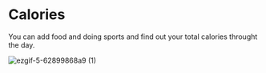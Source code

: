 # Calories
You can add food and doing sports and find out your total calories throught the day.

![ezgif-5-62899868a9 (1)](https://user-images.githubusercontent.com/34103661/172026806-c2d80d9a-868b-4d1c-8b59-9f5fa86f6551.gif)

